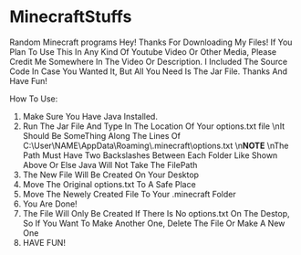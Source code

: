 # MinecraftStuffs
Random Minecraft programs
Hey! Thanks For Downloading My Files! If You Plan To Use This In Any Kind Of Youtube Video Or Other Media, Please Credit Me Somewhere In The Video Or Description. I Included The Source Code In Case You Wanted It, But All You Need Is The Jar File. Thanks And Have Fun! 

How To Use:
1. Make Sure You Have Java Installed.
2. Run The Jar File And Type In The Location Of Your options.txt file
      \nIt Should Be SomeThing Along The Lines Of C:\\User\\NAME\\AppData\\Roaming\\.minecraft\\options.txt
      \n**NOTE**
      \nThe Path Must Have Two Backslashes Between Each Folder Like Shown Above Or Else Java Will Not Take The FilePath
3. The New File Will Be Created On Your Desktop 
4. Move The Original options.txt To A Safe Place
5. Move The Newely Created File To Your .minecraft Folder
6. You Are Done!
7. The File Will Only Be Created If There Is No options.txt On The Destop, So If You Want To Make Another One, Delete The File Or Make A New One
8. HAVE FUN!
